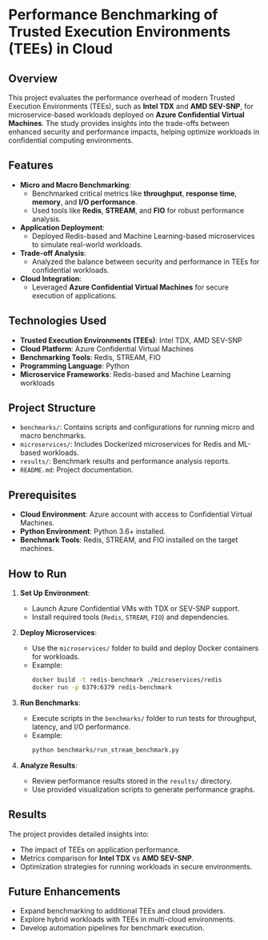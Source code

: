# Performance Benchmarking of Trusted Execution Environments (TEEs) in Cloud  

## Overview  
This project evaluates the performance overhead of modern Trusted Execution Environments (TEEs), such as **Intel TDX** and **AMD SEV-SNP**, for microservice-based workloads deployed on **Azure Confidential Virtual Machines**. The study provides insights into the trade-offs between enhanced security and performance impacts, helping optimize workloads in confidential computing environments.

## Features  
- **Micro and Macro Benchmarking**: 
  - Benchmarked critical metrics like **throughput**, **response time**, **memory**, and **I/O performance**.  
  - Used tools like **Redis**, **STREAM**, and **FIO** for robust performance analysis.  
- **Application Deployment**: 
  - Deployed Redis-based and Machine Learning-based microservices to simulate real-world workloads.  
- **Trade-off Analysis**: 
  - Analyzed the balance between security and performance in TEEs for confidential workloads.  
- **Cloud Integration**: 
  - Leveraged **Azure Confidential Virtual Machines** for secure execution of applications.  

## Technologies Used  
- **Trusted Execution Environments (TEEs)**: Intel TDX, AMD SEV-SNP  
- **Cloud Platform**: Azure Confidential Virtual Machines  
- **Benchmarking Tools**: Redis, STREAM, FIO  
- **Programming Language**: Python  
- **Microservice Frameworks**: Redis-based and Machine Learning workloads  

## Project Structure  
- `benchmarks/`: Contains scripts and configurations for running micro and macro benchmarks.  
- `microservices/`: Includes Dockerized microservices for Redis and ML-based workloads.  
- `results/`: Benchmark results and performance analysis reports.  
- `README.md`: Project documentation.  

## Prerequisites  
- **Cloud Environment**: Azure account with access to Confidential Virtual Machines.  
- **Python Environment**: Python 3.6+ installed.  
- **Benchmark Tools**: Redis, STREAM, and FIO installed on the target machines.  

## How to Run  
1. **Set Up Environment**:  
   - Launch Azure Confidential VMs with TDX or SEV-SNP support.  
   - Install required tools (`Redis`, `STREAM`, `FIO`) and dependencies.  

2. **Deploy Microservices**:  
   - Use the `microservices/` folder to build and deploy Docker containers for workloads.  
   - Example:  
     ```bash
     docker build -t redis-benchmark ./microservices/redis
     docker run -p 6379:6379 redis-benchmark
     ```  

3. **Run Benchmarks**:  
   - Execute scripts in the `benchmarks/` folder to run tests for throughput, latency, and I/O performance.  
   - Example:  
     ```bash
     python benchmarks/run_stream_benchmark.py
     ```  

4. **Analyze Results**:  
   - Review performance results stored in the `results/` directory.  
   - Use provided visualization scripts to generate performance graphs.  

## Results  
The project provides detailed insights into:  
- The impact of TEEs on application performance.  
- Metrics comparison for **Intel TDX** vs **AMD SEV-SNP**.  
- Optimization strategies for running workloads in secure environments.  

## Future Enhancements  
- Expand benchmarking to additional TEEs and cloud providers.  
- Explore hybrid workloads with TEEs in multi-cloud environments.  
- Develop automation pipelines for benchmark execution.  
